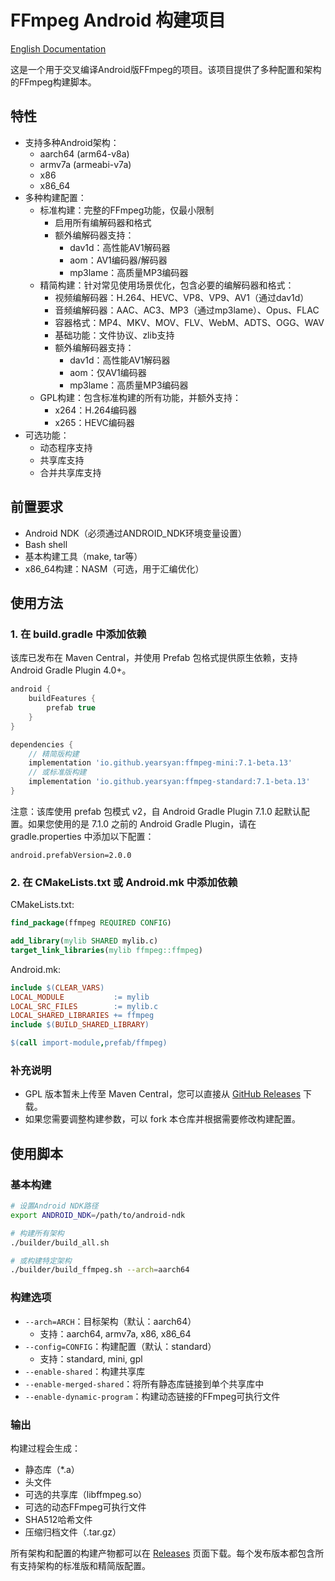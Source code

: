 # FFmpeg Android 构建项目

[English Documentation](./README.md)

这是一个用于交叉编译Android版FFmpeg的项目。该项目提供了多种配置和架构的FFmpeg构建脚本。

## 特性

- 支持多种Android架构：
  - aarch64 (arm64-v8a)
  - armv7a (armeabi-v7a)
  - x86
  - x86_64
- 多种构建配置：
  - 标准构建：完整的FFmpeg功能，仅最小限制
    - 启用所有编解码器和格式
    - 额外编解码器支持：
      - dav1d：高性能AV1解码器
      - aom：AV1编码器/解码器
      - mp3lame：高质量MP3编码器
  - 精简构建：针对常见使用场景优化，包含必要的编解码器和格式：
    - 视频编解码器：H.264、HEVC、VP8、VP9、AV1（通过dav1d）
    - 音频编解码器：AAC、AC3、MP3（通过mp3lame）、Opus、FLAC
    - 容器格式：MP4、MKV、MOV、FLV、WebM、ADTS、OGG、WAV
    - 基础功能：文件协议、zlib支持
    - 额外编解码器支持：
      - dav1d：高性能AV1解码器
      - aom：仅AV1编码器
      - mp3lame：高质量MP3编码器
  - GPL构建：包含标准构建的所有功能，并额外支持：
    - x264：H.264编码器
    - x265：HEVC编码器
- 可选功能：
  - 动态程序支持
  - 共享库支持
  - 合并共享库支持

## 前置要求

- Android NDK（必须通过ANDROID_NDK环境变量设置）
- Bash shell
- 基本构建工具（make, tar等）
- x86_64构建：NASM（可选，用于汇编优化）


## 使用方法

### 1. 在 build.gradle 中添加依赖

该库已发布在 Maven Central，并使用 Prefab 包格式提供原生依赖，支持 Android Gradle Plugin 4.0+。

```gradle
android {
    buildFeatures {
        prefab true
    }
}

dependencies {
    // 精简版构建
    implementation 'io.github.yearsyan:ffmpeg-mini:7.1-beta.13'
    // 或标准版构建
    implementation 'io.github.yearsyan:ffmpeg-standard:7.1-beta.13'
}
```

注意：该库使用 prefab 包模式 v2，自 Android Gradle Plugin 7.1.0 起默认配置。如果您使用的是 7.1.0 之前的 Android Gradle Plugin，请在 gradle.properties 中添加以下配置：

```properties
android.prefabVersion=2.0.0
```

### 2. 在 CMakeLists.txt 或 Android.mk 中添加依赖

CMakeLists.txt:
```cmake
find_package(ffmpeg REQUIRED CONFIG)

add_library(mylib SHARED mylib.c)
target_link_libraries(mylib ffmpeg::ffmpeg)
```

Android.mk:
```makefile
include $(CLEAR_VARS)
LOCAL_MODULE           := mylib
LOCAL_SRC_FILES        := mylib.c
LOCAL_SHARED_LIBRARIES += ffmpeg
include $(BUILD_SHARED_LIBRARY)

$(call import-module,prefab/ffmpeg)
```

### 补充说明

- GPL 版本暂未上传至 Maven Central，您可以直接从 [GitHub Releases](https://github.com/yearsyan/ffmpeg-android-build/releases) 下载。
- 如果您需要调整构建参数，可以 fork 本仓库并根据需要修改构建配置。 

## 使用脚本

### 基本构建

```bash
# 设置Android NDK路径
export ANDROID_NDK=/path/to/android-ndk

# 构建所有架构
./builder/build_all.sh

# 或构建特定架构
./builder/build_ffmpeg.sh --arch=aarch64
```

### 构建选项

- `--arch=ARCH`：目标架构（默认：aarch64）
  - 支持：aarch64, armv7a, x86, x86_64
- `--config=CONFIG`：构建配置（默认：standard）
  - 支持：standard, mini, gpl
- `--enable-shared`：构建共享库
- `--enable-merged-shared`：将所有静态库链接到单个共享库中
- `--enable-dynamic-program`：构建动态链接的FFmpeg可执行文件

### 输出

构建过程会生成：
- 静态库（*.a）
- 头文件
- 可选的共享库（libffmpeg.so）
- 可选的动态FFmpeg可执行文件
- SHA512哈希文件
- 压缩归档文件（.tar.gz）

所有架构和配置的构建产物都可以在 [Releases](https://github.com/yearsyan/ffmpeg-android-build/releases) 页面下载。每个发布版本都包含所有支持架构的标准版和精简版配置。 
